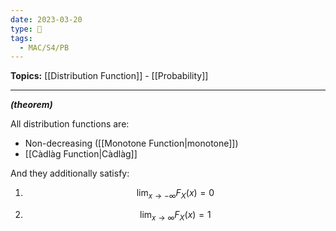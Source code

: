```yaml
---
date: 2023-03-20
type: 🧠
tags:
  - MAC/S4/PB
---
```


**Topics:** [[Distribution Function]] - [[Probability]]

---

_**(theorem)**_

All distribution functions are:

- Non-decreasing ([[Monotone Function|monotone]])
- [[Càdlàg Function|Càdlàg]]

And they additionally satisfy:

1. $$\lim_{x \to -\infty} F_X(x) = 0$$

2. $$\lim_{x \to \infty} F_X(x) = 1$$

